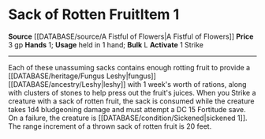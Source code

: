 ﻿---
actions: '[one-action]'
bulk: L
hands: '1'
id: '1657'
item_category: Consumables
item_subcategory: Other Consumables
level: '1'
name: Sack of Rotten Fruit
price: 3 gp
rarity: Common
source: '[[DATABASE/source/A Fistful of Flowers|A Fistful of Flowers]]'
subcategory: consumable/otherconsumable
type: Item
usage: held in 1 hand

---
# Sack of Rotten Fruit<span class="item-type">Item 1</span>

**Source** [[DATABASE/source/A Fistful of Flowers|A Fistful of Flowers]]
**Price** 3 gp
**Hands** 1; **Usage** held in 1 hand; **Bulk** L
**Activate** <span class="action-icon">1</span> Strike

---
Each of these unassuming sacks contains enough rotting fruit to provide a [[DATABASE/heritage/Fungus Leshy|fungus]] [[DATABASE/ancestry/Leshy|leshy]] with 1 week's worth of rations, along with clusters of stones to help press out the fruit's juices. When you Strike a creature with a sack of rotten fruit, the sack is consumed while the creature takes 1d4 bludgeoning damage and must attempt a DC 15 Fortitude save. On a failure, the creature is [[DATABASE/condition/Sickened|sickened 1]]. The range increment of a thrown sack of rotten fruit is 20 feet.
